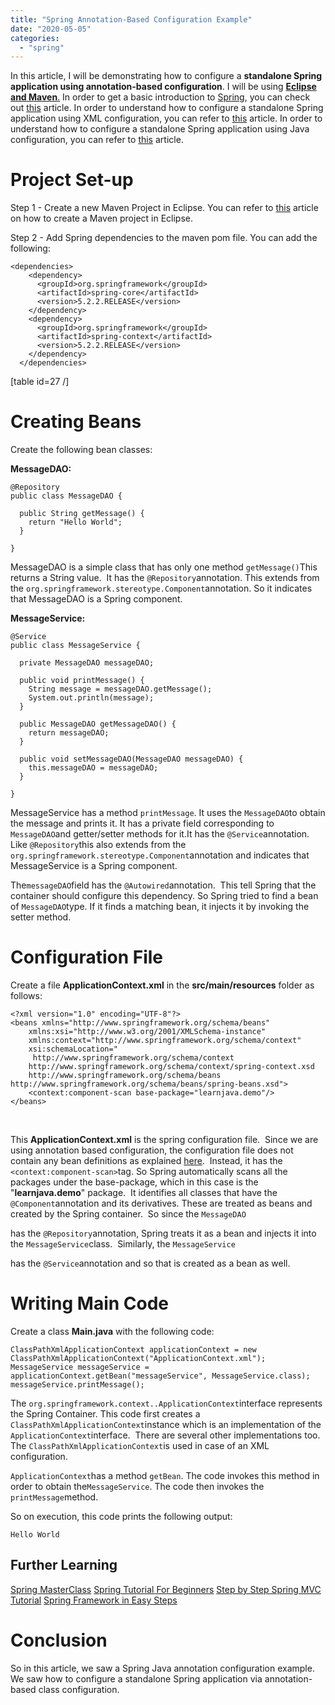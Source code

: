 ```yaml
---
title: "Spring Annotation-Based Configuration Example"
date: "2020-05-05"
categories: 
  - "spring"
---
```


In this article, I will be demonstrating how to configure a **standalone Spring application using annotation-based configuration**. I will be using [**Eclipse and Maven**.](https://learnjava.co.in/how-to-create-a-maven-project-in-eclipse/) In order to get a basic introduction to [Spring](https://click.linksynergy.com/deeplink?id=MnzIZAZNE5Y&mid=39197&murl=https%3A%2F%2Fwww.udemy.com%2Fcourse%2Fspringframeworkineasysteps%2F), you can check out [this](https://learnjava.co.in/spring-framework-what-and-why/) article. In order to understand how to configure a standalone Spring application using XML configuration, you can refer to [this](https://learnjava.co.in/spring-xml-configuration-example/) article. In order to understand how to configure a standalone Spring application using Java configuration, you can refer to [this](https://learnjava.co.in/spring-java-configuration-example/) article.

# Project Set-up

Step 1 - Create a new Maven Project in Eclipse. You can refer to [this](https://learnjava.co.in/how-to-create-a-maven-project-in-eclipse/) article on how to create a Maven project in Eclipse.

Step 2 - Add Spring dependencies to the maven pom file. You can add the following:

```
<dependencies>
    <dependency>
      <groupId>org.springframework</groupId>
      <artifactId>spring-core</artifactId>
      <version>5.2.2.RELEASE</version>
    </dependency>
    <dependency>
      <groupId>org.springframework</groupId>
      <artifactId>spring-context</artifactId>
      <version>5.2.2.RELEASE</version>
    </dependency>
  </dependencies>
```

\[table id=27 /\]

# Creating Beans

Create the following bean classes:

**MessageDAO:**

```
@Repository
public class MessageDAO {
  
  public String getMessage() {
    return "Hello World";
  }

}
```

MessageDAO is a simple class that has only one method `getMessage()`This returns a String value.  It has the `@Repository`annotation. This extends from the `org.springframework.stereotype.Component`annotation. So it indicates that MessageDAO is a Spring component.

**MessageService:**

```
@Service
public class MessageService {
  
  private MessageDAO messageDAO;

  public void printMessage() {
    String message = messageDAO.getMessage();
    System.out.println(message);
  }

  public MessageDAO getMessageDAO() {
    return messageDAO;
  }

  public void setMessageDAO(MessageDAO messageDAO) {
    this.messageDAO = messageDAO;
  }

}
```

MessageService has a method `printMessage`. It uses the `MessageDAO`to obtain the message and prints it. It has a private field corresponding to `MessageDAO`and getter/setter methods for it.It has the `@Service`annotation.  Like `@Repository`this also extends from the `org.springframework.stereotype.Component`annotation and indicates that MessageService is a Spring component.

The`messageDAO`field has the `@Autowired`annotation.  This tell Spring that the container should configure this dependency. So Spring tried to find a bean of `MessageDAO`type. If it finds a matching bean, it injects it by invoking the setter method.

# Configuration File

Create a file **ApplicationContext.xml** in the **src/main/resources** folder as follows:

```
<?xml version="1.0" encoding="UTF-8"?>
<beans xmlns="http://www.springframework.org/schema/beans"
	xmlns:xsi="http://www.w3.org/2001/XMLSchema-instance"
	xmlns:context="http://www.springframework.org/schema/context"
	xsi:schemaLocation="
	 http://www.springframework.org/schema/context
    http://www.springframework.org/schema/context/spring-context.xsd
	http://www.springframework.org/schema/beans
http://www.springframework.org/schema/beans/spring-beans.xsd">
	<context:component-scan base-package="learnjava.demo"/>
</beans>
```

 

This **ApplicationContext.xml** is the spring configuration file.  Since we are using annotation based configuration, the configuration file does not contain any bean definitions as explained [here](https://learnjava.co.in/spring-xml-configuration-example/).  Instead, it has the `<context:component-scan>`tag. So Spring automatically scans all the packages under the base-package, which in this case is the "**learnjava.demo**" package.  It identifies all classes that have the `@Component`annotation and its derivatives. These are treated as beans and created by the Spring container.  So since the `MessageDAO`

has the `@Repository`annotation, Spring treats it as a bean and injects it into the `MessageService`class.  Similarly, the `MessageService`

has the `@Service`annotation and so that is created as a bean as well.

# Writing Main Code

Create a class **Main.java** with the following code:

```
ClassPathXmlApplicationContext applicationContext = new ClassPathXmlApplicationContext("ApplicationContext.xml");
MessageService messageService = applicationContext.getBean("messageService", MessageService.class);
messageService.printMessage();

```

The `org.springframework.context..ApplicationContext`interface represents the Spring Container. This code first creates a `ClassPathXmlApplicationContext`instance which is an implementation of the `ApplicationContext`interface.  There are several other implementations too. The `ClassPathXmlApplicationContext`is used in case of an XML configuration.

`ApplicationContext`has a method `getBean`. The code invokes this method in order to obtain the`MessageService`. The code then invokes the `printMessage`method.

So on execution, this code prints the following output:

```
Hello World
```

## Further Learning

[Spring MasterClass](https://click.linksynergy.com/deeplink?id=MnzIZAZNE5Y&mid=39197&murl=https%3A%2F%2Fwww.udemy.com%2Fcourse%2Fjava-spring-framework-masterclass%2F) [Spring Tutorial For Beginners](https://click.linksynergy.com/deeplink?id=MnzIZAZNE5Y&mid=39197&murl=https%3A%2F%2Fwww.udemy.com%2Fcourse%2Fspring-tutorial-for-beginners%2F) [Step by Step Spring MVC Tutorial](https://click.linksynergy.com/deeplink?id=MnzIZAZNE5Y&mid=39197&murl=https%3A%2F%2Fwww.udemy.com%2Fcourse%2Fspring-mvc-tutorial-for-beginners-step-by-step%2F) [Spring Framework in Easy Steps](https://click.linksynergy.com/deeplink?id=MnzIZAZNE5Y&mid=39197&murl=https%3A%2F%2Fwww.udemy.com%2Fcourse%2Fspringframeworkineasysteps%2F)

# Conclusion

So in this article, we saw a Spring Java annotation configuration example. We saw how to configure a standalone Spring application via annotation-based class configuration.
